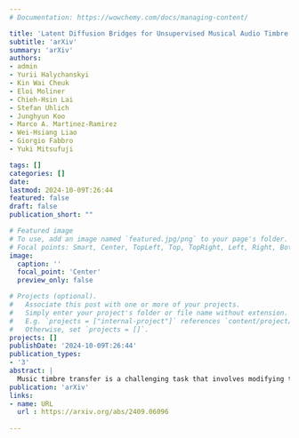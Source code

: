 ```yaml
---
# Documentation: https://wowchemy.com/docs/managing-content/

title: 'Latent Diffusion Bridges for Unsupervised Musical Audio Timbre Transfer'
subtitle: 'arXiv'
summary: 'arXiv'
authors:
- admin
- Yurii Halychanskyi
- Kin Wai Cheuk
- Eloi Moliner
- Chieh-Hsin Lai
- Stefan Uhlich
- Junghyun Koo
- Marco A. Martinez-Ramirez
- Wei-Hsiang Liao
- Giorgio Fabbro
- Yuki Mitsufuji

tags: []
categories: []
date: 
lastmod: 2024-10-09T:26:44
featured: false
draft: false
publication_short: ""

# Featured image
# To use, add an image named `featured.jpg/png` to your page's folder.
# Focal points: Smart, Center, TopLeft, Top, TopRight, Left, Right, BottomLeft, Bottom, BottomRight.
image:
  caption: ''
  focal_point: 'Center'
  preview_only: false

# Projects (optional).
#   Associate this post with one or more of your projects.
#   Simply enter your project's folder or file name without extension.
#   E.g. `projects = ["internal-project"]` references `content/project/deep-learning/index.md`.
#   Otherwise, set `projects = []`.
projects: []
publishDate: '2024-10-09T:26:44'
publication_types:
- '3'
abstract: |
  Music timbre transfer is a challenging task that involves modifying the timbral characteristics of an audio signal while preserving its melodic structure. In this paper, we propose a novel method based on dual diffusion bridges, trained using the CocoChorales Dataset, which consists of unpaired monophonic single-instrument audio data. Each diffusion model is trained on a specific instrument with a Gaussian prior. During inference, a model is designated as the source model to map the input audio to its corresponding Gaussian prior, and another model is designated as the target model to reconstruct the target audio from this Gaussian prior, thereby facilitating timbre transfer. We compare our approach against existing unsupervised timbre transfer models such as VAEGAN and Gaussian Flow Bridges (GFB). Experimental results demonstrate that our method achieves both better Fréchet Audio Distance (FAD) and melody preservation, as reflected by lower pitch distances (DPD) compared to VAEGAN and GFB. Additionally, we discover that the noise level from the Gaussian prior, σ, can be adjusted to control the degree of melody preservation and amount of timbre transferred.
publication: 'arXiv'
links:
- name: URL
  url : https://arxiv.org/abs/2409.06096
  
---
```

